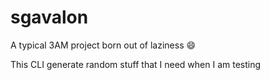 # sgavalon

A typical 3AM project born out of laziness 😄

This CLI generate random stuff that I need when I am testing